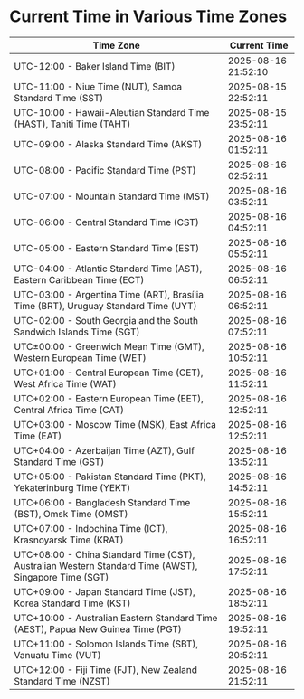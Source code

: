 # Current Time in Various Time Zones

| Time Zone | Current Time |
|-----------|--------------|
| UTC-12:00 - Baker Island Time (BIT) | 2025-08-16 21:52:10 |
| UTC-11:00 - Niue Time (NUT), Samoa Standard Time (SST) | 2025-08-15 22:52:11 |
| UTC-10:00 - Hawaii-Aleutian Standard Time (HAST), Tahiti Time (TAHT) | 2025-08-15 23:52:11 |
| UTC-09:00 - Alaska Standard Time (AKST) | 2025-08-16 01:52:11 |
| UTC-08:00 - Pacific Standard Time (PST) | 2025-08-16 02:52:11 |
| UTC-07:00 - Mountain Standard Time (MST) | 2025-08-16 03:52:11 |
| UTC-06:00 - Central Standard Time (CST) | 2025-08-16 04:52:11 |
| UTC-05:00 - Eastern Standard Time (EST) | 2025-08-16 05:52:11 |
| UTC-04:00 - Atlantic Standard Time (AST), Eastern Caribbean Time (ECT) | 2025-08-16 06:52:11 |
| UTC-03:00 - Argentina Time (ART), Brasília Time (BRT), Uruguay Standard Time (UYT) | 2025-08-16 06:52:11 |
| UTC-02:00 - South Georgia and the South Sandwich Islands Time (SGT) | 2025-08-16 07:52:11 |
| UTC±00:00 - Greenwich Mean Time (GMT), Western European Time (WET) | 2025-08-16 10:52:11 |
| UTC+01:00 - Central European Time (CET), West Africa Time (WAT) | 2025-08-16 11:52:11 |
| UTC+02:00 - Eastern European Time (EET), Central Africa Time (CAT) | 2025-08-16 12:52:11 |
| UTC+03:00 - Moscow Time (MSK), East Africa Time (EAT) | 2025-08-16 12:52:11 |
| UTC+04:00 - Azerbaijan Time (AZT), Gulf Standard Time (GST) | 2025-08-16 13:52:11 |
| UTC+05:00 - Pakistan Standard Time (PKT), Yekaterinburg Time (YEKT) | 2025-08-16 14:52:11 |
| UTC+06:00 - Bangladesh Standard Time (BST), Omsk Time (OMST) | 2025-08-16 15:52:11 |
| UTC+07:00 - Indochina Time (ICT), Krasnoyarsk Time (KRAT) | 2025-08-16 16:52:11 |
| UTC+08:00 - China Standard Time (CST), Australian Western Standard Time (AWST), Singapore Time (SGT) | 2025-08-16 17:52:11 |
| UTC+09:00 - Japan Standard Time (JST), Korea Standard Time (KST) | 2025-08-16 18:52:11 |
| UTC+10:00 - Australian Eastern Standard Time (AEST), Papua New Guinea Time (PGT) | 2025-08-16 19:52:11 |
| UTC+11:00 - Solomon Islands Time (SBT), Vanuatu Time (VUT) | 2025-08-16 20:52:11 |
| UTC+12:00 - Fiji Time (FJT), New Zealand Standard Time (NZST) | 2025-08-16 21:52:11 |
